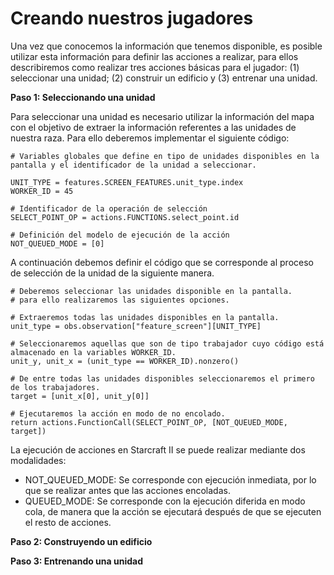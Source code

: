 # Creando nuestros jugadores

Una vez que conocemos la información que tenemos disponible, es posible utilizar esta información para definir las acciones a realizar, para ellos describiremos como realizar tres acciones básicas para el jugador: (1) seleccionar una unidad; (2) construir un edificio y (3) entrenar una unidad. 

**Paso 1: Seleccionando una unidad**

Para seleccionar una unidad es necesario utilizar la información del mapa con el objetivo de extraer la información referentes a las unidades de nuestra raza. Para ello deberemos implementar el siguiente código:


```
# Variables globales que define en tipo de unidades disponibles en la pantalla y el identificador de la unidad a seleccionar.  

UNIT_TYPE = features.SCREEN_FEATURES.unit_type.index
WORKER_ID = 45

# Identificador de la operación de selección
SELECT_POINT_OP = actions.FUNCTIONS.select_point.id

# Definición del modelo de ejecución de la acción
NOT_QUEUED_MODE = [0]
```

A continuación debemos definir el código que se corresponde al proceso de selección de la unidad de la siguiente manera. 

```
# Deberemos seleccionar las unidades disponible en la pantalla. 
# para ello realizaremos las siguientes opciones.

# Extraeremos todas las unidades disponibles en la pantalla. 
unit_type = obs.observation["feature_screen"][UNIT_TYPE]

# Seleccionaremos aquellas que son de tipo trabajador cuyo código está almacenado en la variables WORKER_ID. 
unit_y, unit_x = (unit_type == WORKER_ID).nonzero()

# De entre todas las unidades disponibles seleccionaremos el primero de los trabajadores. 
target = [unit_x[0], unit_y[0]]

# Ejecutaremos la acción en modo de no encolado.  
return actions.FunctionCall(SELECT_POINT_OP, [NOT_QUEUED_MODE, target])
```

La ejecución de acciones en Starcraft II se puede realizar mediante dos modalidades:

* NOT_QUEUED_MODE: Se corresponde con ejecución inmediata, por lo que se realizar antes que las acciones encoladas. 
* QUEUED_MODE: Se corresponde con la ejecución diferida en modo cola, de manera que la acción se ejecutará después de que se ejecuten el resto de acciones. 


**Paso 2: Construyendo un edificio**


**Paso 3: Entrenando una unidad**
